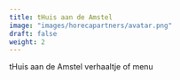 ```yaml
---
title: tHuis aan de Amstel
image: "images/horecapartners/avatar.png"
draft: false
weight: 2
---
```

tHuis aan de Amstel verhaaltje of menu

